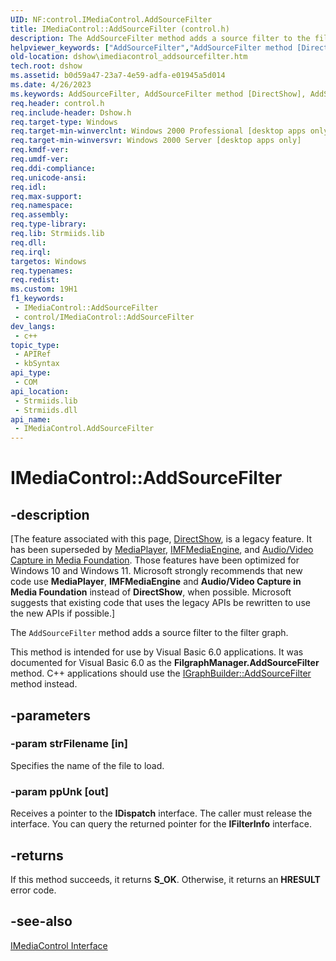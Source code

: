 ```yaml
---
UID: NF:control.IMediaControl.AddSourceFilter
title: IMediaControl::AddSourceFilter (control.h)
description: The AddSourceFilter method adds a source filter to the filter graph.
helpviewer_keywords: ["AddSourceFilter","AddSourceFilter method [DirectShow]","AddSourceFilter method [DirectShow]","IMediaControl interface","IMediaControl interface [DirectShow]","AddSourceFilter method","IMediaControl.AddSourceFilter","IMediaControl::AddSourceFilter","IMediaControlAddSourceFilter","control/IMediaControl::AddSourceFilter","dshow.imediacontrol_addsourcefilter"]
old-location: dshow\imediacontrol_addsourcefilter.htm
tech.root: dshow
ms.assetid: b0d59a47-23a7-4e59-adfa-e01945a5d014
ms.date: 4/26/2023
ms.keywords: AddSourceFilter, AddSourceFilter method [DirectShow], AddSourceFilter method [DirectShow],IMediaControl interface, IMediaControl interface [DirectShow],AddSourceFilter method, IMediaControl.AddSourceFilter, IMediaControl::AddSourceFilter, IMediaControlAddSourceFilter, control/IMediaControl::AddSourceFilter, dshow.imediacontrol_addsourcefilter
req.header: control.h
req.include-header: Dshow.h
req.target-type: Windows
req.target-min-winverclnt: Windows 2000 Professional [desktop apps only]
req.target-min-winversvr: Windows 2000 Server [desktop apps only]
req.kmdf-ver: 
req.umdf-ver: 
req.ddi-compliance: 
req.unicode-ansi: 
req.idl: 
req.max-support: 
req.namespace: 
req.assembly: 
req.type-library: 
req.lib: Strmiids.lib
req.dll: 
req.irql: 
targetos: Windows
req.typenames: 
req.redist: 
ms.custom: 19H1
f1_keywords:
 - IMediaControl::AddSourceFilter
 - control/IMediaControl::AddSourceFilter
dev_langs:
 - c++
topic_type:
 - APIRef
 - kbSyntax
api_type:
 - COM
api_location:
 - Strmiids.lib
 - Strmiids.dll
api_name:
 - IMediaControl.AddSourceFilter
---
```


# IMediaControl::AddSourceFilter


## -description

\[The feature associated with this page, [DirectShow](/windows/win32/directshow/directshow), is a legacy feature. It has been superseded by [MediaPlayer](/uwp/api/Windows.Media.Playback.MediaPlayer), [IMFMediaEngine](/windows/win32/api/mfmediaengine/nn-mfmediaengine-imfmediaengine), and [Audio/Video Capture in Media Foundation](windows/win32/medfound/audio-video-capture-in-media-foundation). Those features have been optimized for Windows 10 and Windows 11. Microsoft strongly recommends that new code use **MediaPlayer**, **IMFMediaEngine** and **Audio/Video Capture in Media Foundation** instead of **DirectShow**, when possible. Microsoft suggests that existing code that uses the legacy APIs be rewritten to use the new APIs if possible.\]

The <code>AddSourceFilter</code> method adds a source filter to the filter graph.



This method is intended for use by Visual Basic 6.0 applications. It was documented for Visual Basic 6.0 as the <b>FilgraphManager.AddSourceFilter</b> method. C++ applications should use the <a href="/windows/desktop/api/strmif/nf-strmif-igraphbuilder-addsourcefilter">IGraphBuilder::AddSourceFilter</a> method instead.

## -parameters

### -param strFilename [in]

Specifies the name of the file to load.

### -param ppUnk [out]

Receives a pointer to the <b>IDispatch</b> interface.  The caller must release the interface. You can query the returned pointer for the <b>IFilterInfo</b> interface.

## -returns

If this method succeeds, it returns <b>S_OK</b>. Otherwise, it returns an <b>HRESULT</b> error code.

## -see-also

<a href="/windows/desktop/api/control/nn-control-imediacontrol">IMediaControl Interface</a>